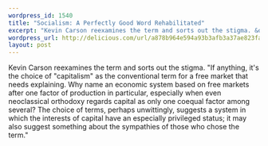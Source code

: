 ```yaml
--- 
wordpress_id: 1540
title: "Socialism: A Perfectly Good Word Rehabilitated"
excerpt: "Kevin Carson reexamines the term and sorts out the stigma. &quot;If anything, it\x92s the choice of \x93capitalism\x94 as the conventional term for a free market that needs explaining.  Why name an economic system based on free markets after one factor of production in particular, especially when even neoclassical orthodoxy regards capital as only one coequal factor among several?  The choice of terms, perhaps unwittingly, suggests a system in which the interests of capital have an especially privileged status; it may also suggest something about the sympathies of those who chose the term.&quot;"
wordpress_url: http://delicious.com/url/a878b964e594a93b3afb3a37ae823fab#jeremy6d
layout: post
---
```

Kevin Carson reexamines the term and sorts out the stigma. &quot;If anything, it's the choice of "capitalism" as the conventional term for a free market that needs explaining.  Why name an economic system based on free markets after one factor of production in particular, especially when even neoclassical orthodoxy regards capital as only one coequal factor among several?  The choice of terms, perhaps unwittingly, suggests a system in which the interests of capital have an especially privileged status; it may also suggest something about the sympathies of those who chose the term.&quot;
